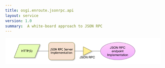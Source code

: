```yaml
---
title: osgi.enroute.jsonrpc.api
layout: service
version: 1.0
summary:  A white-board approach to JSON RPC 
---
```


![JSON RPC Service Collaboration Overview](/img/services/osgi.enroute.jsonrpc.overview.png)
